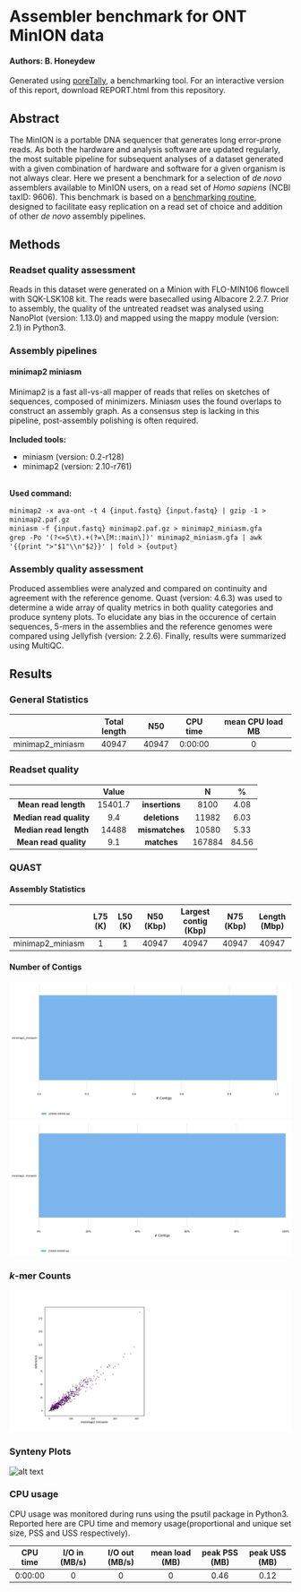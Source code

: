 # Assembler benchmark for ONT MinION data
#### Authors: B. Honeydew
Generated using [poreTally](https://github.com/cvdelannoy/poreTally), a benchmarking tool. For an interactive version of this report, download REPORT.html from this repository.

<h2>Abstract</h2>The MinION is a portable DNA sequencer that generates long error-prone reads. As both the hardware and analysis software are updated regularly, the most suitable pipeline for subsequent analyses of a dataset generated with a given combination of hardware and software for a given organism is not always clear. Here we present a benchmark for a selection of <i>de novo</i> assemblers available to MinION users, on a read set of <i>Homo sapiens</i> (NCBI taxID: 9606). This benchmark is based on a <a href=\>benchmarking routine</a>, designed to facilitate easy replication on a read set of choice and addition of other <i>de novo</i> assembly pipelines.<h2>Methods</h2><h3>Readset quality assessment</h3>Reads in this dataset were generated on a Minion with FLO-MIN106 flowcell with SQK-LSK108 kit. The reads were basecalled using Albacore 2.2.7. Prior to assembly, the quality of the untreated readset was analysed using NanoPlot (version: 1.13.0) and mapped using the mappy module (version: 2.1) in Python3.<h3>Assembly pipelines</h3><h4>minimap2 miniasm</h4>Minimap2 is a fast all-vs-all mapper of reads that relies on sketches of sequences, composed of minimizers. Miniasm uses the found overlaps to construct an assembly graph. As a consensus step is lacking in this pipeline, post-assembly polishing is often required.<br>&zwnj;<br>&zwnj;<b>Included tools:</b><ul><li>miniasm (version: 0.2-r128) </li><li>minimap2 (version: 2.10-r761) </li></ul><br>&zwnj;<b>Used command:</b><pre><code>minimap2 -x ava-ont -t 4 {input.fastq} {input.fastq} | gzip -1 > minimap2.paf.gz
miniasm -f {input.fastq} minimap2.paf.gz > minimap2_miniasm.gfa
grep -Po '(?<=S\t).+(?=\[M::main\])' minimap2_miniasm.gfa | awk '{{print ">"$1"\\n"$2}}' | fold > {output}
</code></pre><h3>Assembly quality assessment</h3>Produced assemblies were analyzed and compared on continuity and agreement with the reference genome. Quast (version: 4.6.3) was used to determine a wide array of quality metrics in both quality categories and produce synteny plots. To elucidate any bias in the occurence of certain sequences, 5-mers in the assemblies and the reference genomes were compared using Jellyfish (version: 2.2.6). Finally, results were summarized using MultiQC.<h2>Results</h2><h3>General Statistics</h3><table>
<thead>
<tr><th style="text-align: center;">                </th><th style="text-align: center;"> Total length </th><th style="text-align: center;"> N50 </th><th style="text-align: center;"> CPU time </th><th style="text-align: center;"> mean CPU load MB </th></tr>
</thead>
<tbody>
<tr><td style="text-align: center;">minimap2_miniasm</td><td style="text-align: center;">    40947     </td><td style="text-align: center;">40947</td><td style="text-align: center;"> 0:00:00  </td><td style="text-align: center;">        0         </td></tr>
</tbody>
</table><h3>Readset quality</h3>
<table>
<thead>
<tr><th style="text-align: center;">                          </th><th style="text-align: center;"> Value </th><th style="text-align: center;">                 </th><th style="text-align: center;">  N   </th><th style="text-align: center;">  %  </th></tr>
</thead>
<tbody>
<tr><td style="text-align: center;"> <b>Mean read length</b>  </td><td style="text-align: center;">15401.7</td><td style="text-align: center;"><b>insertions</b></td><td style="text-align: center;"> 8100 </td><td style="text-align: center;">4.08 </td></tr>
<tr><td style="text-align: center;"><b>Median read quality</b></td><td style="text-align: center;">  9.4  </td><td style="text-align: center;"><b>deletions</b> </td><td style="text-align: center;">11982 </td><td style="text-align: center;">6.03 </td></tr>
<tr><td style="text-align: center;"><b>Median read length</b> </td><td style="text-align: center;"> 14488 </td><td style="text-align: center;"><b>mismatches</b></td><td style="text-align: center;">10580 </td><td style="text-align: center;">5.33 </td></tr>
<tr><td style="text-align: center;"> <b>Mean read quality</b> </td><td style="text-align: center;">  9.1  </td><td style="text-align: center;"> <b>matches</b>  </td><td style="text-align: center;">167884</td><td style="text-align: center;">84.56</td></tr>
</tbody>
</table><h3>QUAST</h3><h4>Assembly Statistics</h4><table>
<thead>
<tr><th style="text-align: center;">                </th><th style="text-align: center;"> L75 (K) </th><th style="text-align: center;"> L50 (K) </th><th style="text-align: center;"> N50 (Kbp) </th><th style="text-align: center;"> Largest contig (Kbp) </th><th style="text-align: center;"> N75 (Kbp) </th><th style="text-align: center;"> Length (Mbp) </th></tr>
</thead>
<tbody>
<tr><td style="text-align: center;">minimap2_miniasm</td><td style="text-align: center;">    1    </td><td style="text-align: center;">    1    </td><td style="text-align: center;">   40947   </td><td style="text-align: center;">        40947         </td><td style="text-align: center;">   40947   </td><td style="text-align: center;">    40947     </td></tr>
</tbody>
</table><h4>Number of Contigs</h4>

![alt text](multiqc_report/multiqc_plots/png/mqc_quast_num_contigs_1.png "contig numbers")![alt text](multiqc_report/multiqc_plots/png/mqc_quast_num_contigs_1_pc.png "contig percentages")<h3> <i>k</i>-mer Counts</h3>

![alt text](multiqc_report/multiqc_plots/png/mqc_jellyfish_kmer_scatterplot.png "kmer plots")<h3> Synteny Plots</h3>

![alt text](multiqc_report/multiqc_plots/png/mqc_mummerplot.png "synteny plots")<h3>CPU usage</h3>

CPU usage was monitored during runs using the psutil package in Python3. Reported here are CPU time and memory usage(proportional and unique set size, PSS and USS respectively).<table>
<thead>
<tr><th style="text-align: center;"> CPU time </th><th style="text-align: center;"> I/O in (MB/s) </th><th style="text-align: center;"> I/O out (MB/s) </th><th style="text-align: center;"> mean load (MB) </th><th style="text-align: center;"> peak PSS (MB) </th><th style="text-align: center;"> peak USS (MB) </th></tr>
</thead>
<tbody>
<tr><td style="text-align: center;"> 0:00:00  </td><td style="text-align: center;">       0       </td><td style="text-align: center;">       0        </td><td style="text-align: center;">       0        </td><td style="text-align: center;">     0.46      </td><td style="text-align: center;">     0.12      </td></tr>
</tbody>
</table>